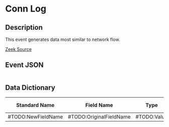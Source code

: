 # Conn Log

## Description

This event generates data most similar to network flow.

[Zeek Source](https://docs.zeek.org/en/stable/scripts/base/protocols/conn/main.zeek.html#type-Conn::Info)

## Event JSON

```json
```

## Data Dictionary

|	        Standard Name       	|            Field Name             |       	    Type            	|   	    Description          	|	     Sample Value           	|
|	-------------------------------	|	-------------------------------	|	-------------------------------	|	-------------------------------	|	-------------------------------	|
|	    #TODO:NewFieldName        	|	   #TODO:OriginalFieldName   	|	           #TODO:Value  	    |	      #TODO:Description.      	|	            ``          	    |